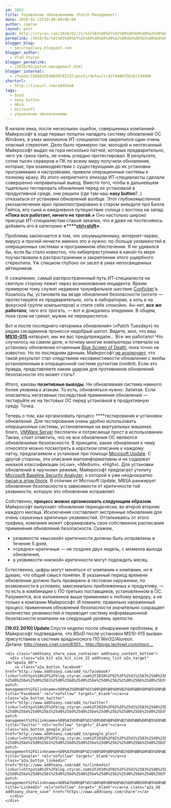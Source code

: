 ```yaml
---
id: 1052
title: Управление обновлениями (Patch Management)
date: 2010-02-15T19:48:00+00:00
author: sapran
layout: post
guid: http://styran.com/2010/02/15/%d1%83%d0%bf%d1%80%d0%b0%d0%b2%d0%bb%d0%b5%d0%bd%d0%b8%d0%b5-%d0%be%d0%b1%d0%bd%d0%be%d0%b2%d0%bb%d0%b5%d0%bd%d0%b8%d1%8f%d0%bc%d0%b8-patch-management/
permalink: /2010/02/%d1%83%d0%bf%d1%80%d0%b0%d0%b2%d0%bb%d0%b5%d0%bd%d0%b8%d0%b5-%d0%be%d0%b1%d0%bd%d0%be%d0%b2%d0%bb%d0%b5%d0%bd%d0%b8%d1%8f%d0%bc%d0%b8-patch-management/
blogger_blog:
  - securegalaxy.blogspot.com
blogger_author:
  - Vlad Styran
blogger_permalink:
  - /2010/02/patch-management.html
blogger_internal:
  - /feeds/3388835630659782197/posts/default/4279480758162149900
shorturl:
  - http://tinyurl.com/o84hkw8
tags:
  - bsod
  - easy button
  - mbsa
  - microsoft
  - управление обновлениями
---
```

В начале века, после нескольких ошибок, совершенных компанией Майкрософт в ходе первых попыток наладить систему&nbsp;обновлений&nbsp;ОС Windows, в умах миллионов ИТ-специалистов закрепился один очень опасный&nbsp;стереотип. Дело было примерно так: молодой и неотесанный Майкрософт выдал на гора несколько патчей, которые предварительно, чего уж греха таить, не очень усердно протестировал. В результате, сотни тысяч серверов и ПК по всему миру получили обновления, которые, при взаимодействии с существующими до их установки программами и настройками, привели операционные системы к полному краху. Из этого неприятного эпизода ИТ-специалисты сделали совершенно неправильный вывод. Вместо того, чтобы в дальнейшем тщательно тестировать обновления перед их установкой в продуктивной среде, они решили (где там наш **easy button**?..) отказаться от установки обновлений вообще. Этот глубокомысленное умозаключение ярко проиллюстрировано в&nbsp;старом анекдоте про Билла Гейтса, его сына и ежедневное путешествие солнца с востока на запад: **&#171;Пока все работает, ничего не трогай.&#187;** Оно настолько широко присуще ИТ-специалистам старой закалки, что я даже не постесняюсь добавить его в категорию **&#171;****[ctrl+shift](http://securegalaxy.blogspot.com/2009/05/ctrlshift.html)&#171;.**

Проблема заключается в том, что злоумышленнику, интернет-червю, вирусу и прочей нечисти именно это и нужно: по-больше уязвимостей в операционных системах и программном обеспечении. Я не удивился бы, если бы стало известно, что&nbsp;киберпреступники&nbsp;в какой-то мере поучаствовали в распространении и закреплении этого ущербного стереотипа. Уж слишком глубоко он засел в умах непосвященных айтишников.

К сожалению, самый распространенный путь ИТ-специалиста на светлую сторону лежит через возникновение инцидента. Ярким примером тому служит недавнее триумфальное шествие [Conficker](http://en.wikipedia.org/wiki/Conficker)&#8216;а. Казалось бы, установите вы везде обновления безопасности (хотите &#8212; протестируйте их предварительно, хоть в лаборатории, а хоть и на фокусной группе компьютеров) и спите себе спокойно. Ан-нет, **все же работало**, чего его трогать, &#8212; вот и дождались эпидемии. В общем, пока гром не грянет, мужик не перекрестится.

Вот и после последнего &#171;вторника обновлений&#187; (&#171;Patch Tuesday&#187;) по рядам сисадминов пронесся недобрый шепот. Видите, мол, что ваш [**MS10-015**](http://www.microsoft.com/technet/security/bulletin/MS10-015.mspx) натворил, мы же вас предупреждали&#8230; Все же работало! Что случилось на самом деле, и почему многие компьютеры отвечали на установку обновления отчаянным [Blue Screen of Death](http://securegalaxy.blogspot.com/search/label/bsod), пока точно не известно. Но по последним данным, Майкрософт [не исключает](http://www.theregister.co.uk/2010/02/15/rootkit_blue_screen_culprit_probably/), что такой результат стал следствием несовместимости обновления с якобы установленным в операционной системе руткитом (rootkit). Если это правда, представляете каким ударом для противников обновлений безопасности это может стать?

Итого, каковы **позитивные выводы**.&nbsp;Не обновляемая система намного более уязвима к атакам. То есть, обновляться нужно. Запятая. Если опасаетесь негативных последствий применения обновлений &#8212; тестируйте их на тестовых ОС перед установкой в продуктивную среду.&nbsp;Точка.

Теперь о том, как организовать процесс ****тестирования и установки обновлений. Для&nbsp;тестирования очень удобно использовать операционные системы, установленные на виртуальных машинах: благо, [VMWare Server](http://www.vmware.com/products/server/landing.html) бесплатен и потрясающе прост в использовании. Также, стоит отметить, что не все обновления ОС являются обновлениями безопасности. В принципе, какие обновления к чему относятся можно посмотреть в коротком описании к каждому патчу,&nbsp;предлагаемом к установке при помощи [Microsoft Update](http://www.update.microsoft.com/). С другой стороны, эти описания малоинформативны и не содержат никакой классификации (&#171;Low&#187;, &#171;Medium&#187;, &#171;High&#187;). Для установки обновлений в &#171;ручном&#187; режиме, Майкрософт предлагает утилиту [Microsoft Baseline Security Analyzer](http://www.microsoft.com/downloads/details.aspx?FamilyID=b1e76bbe-71df-41e8-8b52-c871d012ba78&displaylang=en), о которой я уже неоднократно [писал в этом блоге](http://securegalaxy.blogspot.com/search/label/mbsa). В отличие от Microsoft Update, MBSA ранжирует обновления безопасности в зависимости от критичности той уязвимости, которую это обновление исправляет.

Собственно, **процесс можно организовать следующим образом**. Майкрософт выпускает обновления периодически, во второй вторник каждого месяца. Исключения составляют экстренные обновления для очень серьезных&nbsp;критичных&nbsp;уязвимостей. Отталкиваясь от этого графика, компания может сформировать свое собственное расписание применения обновлений безопасности. Скажем,

  * уязвимости &#171;высокой&#187; критичности должны быть&nbsp;исправлены&nbsp;в течение 5 дней,
  * &#171;средне&#187;-критичные &#8212; не позднее двух недель,&nbsp;с момента выхода обновления,
  * а уязвимости &#171;низкой&#187; критичности могут подождать месяц.

<div>
  Естественно, цифры могут меняться от компании к компании, но я думаю, что общий смысл понятен. В&nbsp;указанный&nbsp;период времени обновление должно быть проверено в тестовом окружении, по возможности в&nbsp;условиях, максимально приближенных к продуктиву, &#8212; то есть в комбинации с ПО третьих поставщиков, установленном в ОС.
</div>

<div>
</div>

<div>
  Разумеется, все изложенное выше применимо к любому вендору, а не только к компании Майкрософт. И помните: правильно налаженный процесс применения обновлений безопасности значительно сокращает количество уязвимостей и переводит&nbsp;систему информационной безопасности&nbsp;компании на следующий уровень зрелости.</p> 
  
  <p>
    <b>[19.02.2010] Update </b>Спустя неделю после обнаружения проблемы, в Майкрософт подтвердили, что BSoD после установки MS10-015 вызван присутствием в системе вредоносного ПО&nbsp;Win32/Alureon. Детали:&nbsp;<a href="http://news.cnet.com/8301-27080_3-10456162-245.html?part=rss&tag=feed&subj=News-Security">http://news.cnet.com/8301&#8230;</a>&nbsp;<a href="http://blogs.technet.com/msrc/archive/2010/02/17/update-restart-issues-after-installing-ms10-015-and-the-alureon-rootkit.aspx">http://blogs.technet.com/msrc&#8230;</a></div> 
    
    <div class="addtoany_share_save_container addtoany_content_bottom">
      <div class="a2a_kit a2a_kit_size_32 addtoany_list a2a_target" id="wpa2a_89">
        <a class="a2a_button_facebook" href="http://www.addtoany.com/add_to/facebook?linkurl=https%3A%2F%2Fblog.styran.com%2F2010%2F02%2F%25d1%2583%25d0%25bf%25d1%2580%25d0%25b0%25d0%25b2%25d0%25bb%25d0%25b5%25d0%25bd%25d0%25b8%25d0%25b5-%25d0%25be%25d0%25b1%25d0%25bd%25d0%25be%25d0%25b2%25d0%25bb%25d0%25b5%25d0%25bd%25d0%25b8%25d1%258f%25d0%25bc%25d0%25b8-patch-management%2F&linkname=%D0%A3%D0%BF%D1%80%D0%B0%D0%B2%D0%BB%D0%B5%D0%BD%D0%B8%D0%B5%20%D0%BE%D0%B1%D0%BD%D0%BE%D0%B2%D0%BB%D0%B5%D0%BD%D0%B8%D1%8F%D0%BC%D0%B8%20%28Patch%20Management%29" title="Facebook" rel="nofollow" target="_blank"></a><a class="a2a_button_twitter" href="http://www.addtoany.com/add_to/twitter?linkurl=https%3A%2F%2Fblog.styran.com%2F2010%2F02%2F%25d1%2583%25d0%25bf%25d1%2580%25d0%25b0%25d0%25b2%25d0%25bb%25d0%25b5%25d0%25bd%25d0%25b8%25d0%25b5-%25d0%25be%25d0%25b1%25d0%25bd%25d0%25be%25d0%25b2%25d0%25bb%25d0%25b5%25d0%25bd%25d0%25b8%25d1%258f%25d0%25bc%25d0%25b8-patch-management%2F&linkname=%D0%A3%D0%BF%D1%80%D0%B0%D0%B2%D0%BB%D0%B5%D0%BD%D0%B8%D0%B5%20%D0%BE%D0%B1%D0%BD%D0%BE%D0%B2%D0%BB%D0%B5%D0%BD%D0%B8%D1%8F%D0%BC%D0%B8%20%28Patch%20Management%29" title="Twitter" rel="nofollow" target="_blank"></a><a class="a2a_button_google_plus" href="http://www.addtoany.com/add_to/google_plus?linkurl=https%3A%2F%2Fblog.styran.com%2F2010%2F02%2F%25d1%2583%25d0%25bf%25d1%2580%25d0%25b0%25d0%25b2%25d0%25bb%25d0%25b5%25d0%25bd%25d0%25b8%25d0%25b5-%25d0%25be%25d0%25b1%25d0%25bd%25d0%25be%25d0%25b2%25d0%25bb%25d0%25b5%25d0%25bd%25d0%25b8%25d1%258f%25d0%25bc%25d0%25b8-patch-management%2F&linkname=%D0%A3%D0%BF%D1%80%D0%B0%D0%B2%D0%BB%D0%B5%D0%BD%D0%B8%D0%B5%20%D0%BE%D0%B1%D0%BD%D0%BE%D0%B2%D0%BB%D0%B5%D0%BD%D0%B8%D1%8F%D0%BC%D0%B8%20%28Patch%20Management%29" title="Google+" rel="nofollow" target="_blank"></a><a class="a2a_button_linkedin" href="http://www.addtoany.com/add_to/linkedin?linkurl=https%3A%2F%2Fblog.styran.com%2F2010%2F02%2F%25d1%2583%25d0%25bf%25d1%2580%25d0%25b0%25d0%25b2%25d0%25bb%25d0%25b5%25d0%25bd%25d0%25b8%25d0%25b5-%25d0%25be%25d0%25b1%25d0%25bd%25d0%25be%25d0%25b2%25d0%25bb%25d0%25b5%25d0%25bd%25d0%25b8%25d1%258f%25d0%25bc%25d0%25b8-patch-management%2F&linkname=%D0%A3%D0%BF%D1%80%D0%B0%D0%B2%D0%BB%D0%B5%D0%BD%D0%B8%D0%B5%20%D0%BE%D0%B1%D0%BD%D0%BE%D0%B2%D0%BB%D0%B5%D0%BD%D0%B8%D1%8F%D0%BC%D0%B8%20%28Patch%20Management%29" title="LinkedIn" rel="nofollow" target="_blank"></a><a class="a2a_dd addtoany_share_save" href="https://www.addtoany.com/share"></a>
      </div>
    </div>
